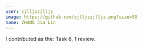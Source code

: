 ```yaml
---
user: zjlljzzjlljz
image: https://github.com/zjlljzzjlljz.png?size=50
name: ZHANG Jia Lin
---
```

I contributed as the: Task 6, 1 review.
